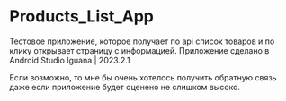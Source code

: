 # Products_List_App
Тестовое приложение, которое получает по api список товаров и по клику открывает страницу с информацией.
Приложение сделано в Android Studio Iguana | 2023.2.1

Если возможно, то мне бы очень хотелось получить обратную связь даже если приложение будет оценено не слишком высоко.
